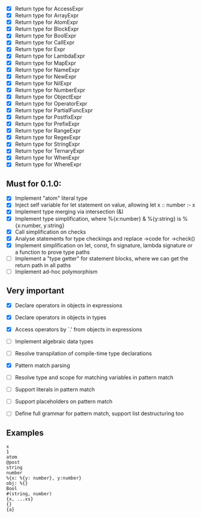 - [x] Return type for AccessExpr
- [x] Return type for ArrayExpr
- [x] Return type for AtomExpr
- [x] Return type for BlockExpr
- [x] Return type for BoolExpr
- [x] Return type for CallExpr
- [x] Return type for Expr
- [x] Return type for LambdaExpr
- [x] Return type for MapExpr
- [x] Return type for NameExpr
- [x] Return type for NewExpr
- [x] Return type for NilExpr
- [x] Return type for NumberExpr
- [x] Return type for ObjectExpr
- [x] Return type for OperatorExpr
- [x] Return type for PartialFuncExpr
- [x] Return type for PostfixExpr
- [x] Return type for PrefixExpr
- [x] Return type for RangeExpr
- [x] Return type for RegexExpr
- [x] Return type for StringExpr
- [x] Return type for TernaryExpr
- [x] Return type for WhenExpr
- [x] Return type for WhereExpr

## Must for 0.1.0:

- [x] Implement "atom" literal type
- [x] Inject self variable for let statement on value, allowing  let x :: number :- x
- [x] Implement type merging via intersection (&)
- [x] Implement type simplification, where %{x:number} & %{y:string} is %{x:number, y:string}
- [x] Call simplification on checks
- [x] Analyse statements for type checkings and replace ->code for ->check()
- [x] Implement simplification on let, const, fn signature, lambda signature or a function to prove type paths
- [ ] Implement a "type getter" for statement blocks, where we can get the return path in all paths
- [ ] Implement ad-hoc polymorphism

## Very important

- [x] Declare operators in objects in expressions
- [x] Declare operators in objects in types
- [x] Access operators by `.' from objects in expressions
- [ ] Implement algebraic data types
- [ ] Resolve transpilation of compile-time type declarations
- [x] Pattern match parsing
- [ ] Resolve type and scope for matching variables in pattern match
- [ ] Support literals in pattern match
- [ ] Support placeholders on pattern match
- [ ] Define full grammar for pattern match, support list destructuring too


## Examples

```ebnf
x
1
atom
@post
string
number
%{x: %{y: number}, y:number}
obj: %{}
Bool
#(string, number)
{x, ...xs}
{}
{a}
```

